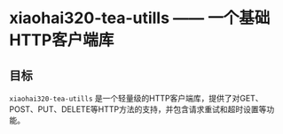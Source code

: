 # xiaohai320-tea-utills —— 一个基础HTTP客户端库

## 目标

`xiaohai320-tea-utills` 是一个轻量级的HTTP客户端库，提供了对GET、POST、PUT、DELETE等HTTP方法的支持，并包含请求重试和超时设置等功能。

